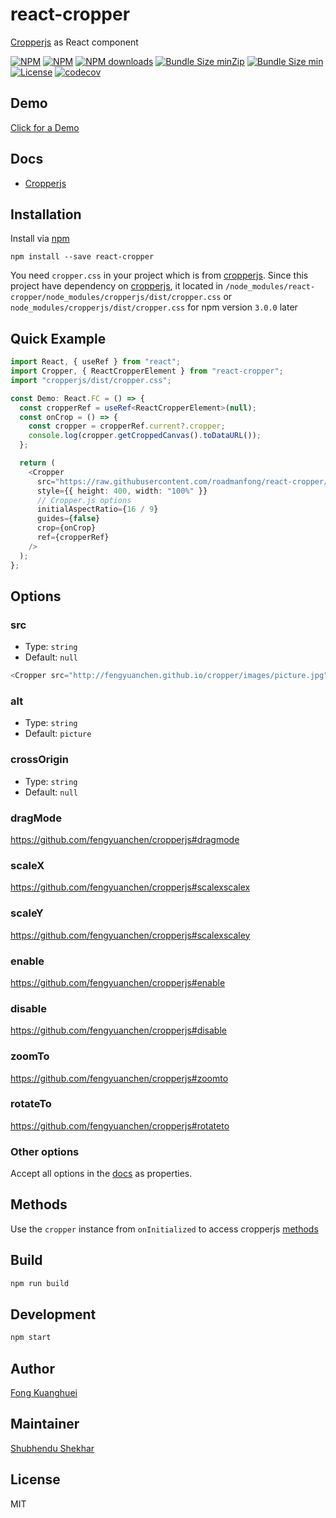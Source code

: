 # react-cropper

[Cropperjs](https://github.com/fengyuanchen/cropperjs) as React component

[![NPM](https://img.shields.io/npm/v/react-cropper/latest)](https://www.npmjs.com/package/react-cropper)
[![NPM](https://img.shields.io/npm/v/react-cropper/beta)](https://www.npmjs.com/package/react-cropper)
[![NPM downloads](https://img.shields.io/npm/dt/react-cropper)](https://www.npmjs.com/package/react-cropper)
[![Bundle Size minZip](https://img.shields.io/bundlephobia/minzip/react-cropper)](https://www.npmjs.com/package/react-cropper)
[![Bundle Size min](https://img.shields.io/bundlephobia/min/react-cropper)](https://www.npmjs.com/package/react-cropper)
[![License](https://img.shields.io/github/license/react-cropper/react-cropper)](https://github.com/react-cropper/react-cropper/blob/develop/LICENSE)
[![codecov](https://codecov.io/gh/react-cropper/react-cropper/branch/develop/graph/badge.svg)](https://codecov.io/gh/react-cropper/react-cropper)

## Demo

[Click for a Demo](https://codesandbox.io/s/wonderful-pine-i7fs3)

## Docs

- [Cropperjs](https://github.com/fengyuanchen/cropperjs)

## Installation

Install via [npm](https://www.npmjs.com/package/react-cropper)

```shell
npm install --save react-cropper
```

You need `cropper.css` in your project which is from [cropperjs](https://www.npmjs.com/package/cropperjs).
Since this project have dependency on [cropperjs](https://www.npmjs.com/package/cropperjs), it located in `/node_modules/react-cropper/node_modules/cropperjs/dist/cropper.css` or `node_modules/cropperjs/dist/cropper.css` for npm version `3.0.0` later

## Quick Example

```ts
import React, { useRef } from "react";
import Cropper, { ReactCropperElement } from "react-cropper";
import "cropperjs/dist/cropper.css";

const Demo: React.FC = () => {
  const cropperRef = useRef<ReactCropperElement>(null);
  const onCrop = () => {
    const cropper = cropperRef.current?.cropper;
    console.log(cropper.getCroppedCanvas().toDataURL());
  };

  return (
    <Cropper
      src="https://raw.githubusercontent.com/roadmanfong/react-cropper/master/example/img/child.jpg"
      style={{ height: 400, width: "100%" }}
      // Cropper.js options
      initialAspectRatio={16 / 9}
      guides={false}
      crop={onCrop}
      ref={cropperRef}
    />
  );
};
```

## Options

### src

-   Type: `string`
-   Default: `null`

```js
<Cropper src="http://fengyuanchen.github.io/cropper/images/picture.jpg" />
```

### alt

-   Type: `string`
-   Default: `picture`

### crossOrigin

-   Type: `string`
-   Default: `null`

### dragMode

https://github.com/fengyuanchen/cropperjs#dragmode

### scaleX

https://github.com/fengyuanchen/cropperjs#scalexscalex

### scaleY

https://github.com/fengyuanchen/cropperjs#scalexscaley

### enable

https://github.com/fengyuanchen/cropperjs#enable

### disable

https://github.com/fengyuanchen/cropperjs#disable

### zoomTo

https://github.com/fengyuanchen/cropperjs#zoomto

### rotateTo

https://github.com/fengyuanchen/cropperjs#rotateto

### Other options

Accept all options in the [docs](https://github.com/fengyuanchen/cropperjs#options) as properties.

## Methods

Use the `cropper` instance from `onInitialized` to access cropperjs [methods](https://github.com/fengyuanchen/cropper#methods)

## Build

```sh
npm run build
```

## Development

```sh
npm start
```

## Author

[Fong Kuanghuei](mailto:fongkuanghui@gmail.com)

## Maintainer

[Shubhendu Shekhar](https://github.com/shekhar-shubhendu)

## License

MIT
